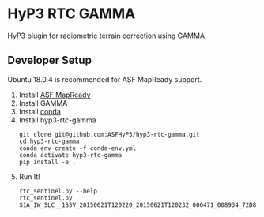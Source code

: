# HyP3 RTC GAMMA

HyP3 plugin for radiometric terrain correction using GAMMA

## Developer Setup

Ubuntu 18.0.4 is recommended for ASF MapReady support.

1. Install [ASF MapReady](https://github.com/asfadmin/ASF_MapReady)
1. Install GAMMA
1. Install [conda](https://docs.conda.io/en/latest/miniconda.html)
1. Install hyp3-rtc-gamma
   ```
   git clone git@github.com:ASFHyP3/hyp3-rtc-gamma.git
   cd hyp3-rtc-gamma
   conda env create -f conda-env.yml
   conda activate hyp3-rtc-gamma
   pip install -e .
   ```
1. Run It!
   ```
   rtc_sentinel.py --help
   rtc_sentinel.py S1A_IW_SLC__1SSV_20150621T120220_20150621T120232_006471_008934_72D8.zip
   ```
